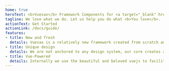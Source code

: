 ```yaml
---
home: true
heroText: <b>Vuesax</b> Framework Components for <a target="_blank" href="https://vuejs.org/" >Vuejs</a>
tagline: We love what we do. Let us help you do what <b>You love</b>.
actionText: Get Started
actionLink: /docs/guide/
features:
- title: New and fresh
  details: Vuesax is a relatively new framework created from scratch and with the latest and newest technologies.
- title: Unique design
  details: We are not anchored to any design system, our core creates and designs each component from the most independent to the most complete and coesive, making each component unique and beautiful.
- title: Vue-Powered
  details: Internally we use the beautiful and beloved vuejs to facilitate the use of components and create much faster and with great performance.
---
```


